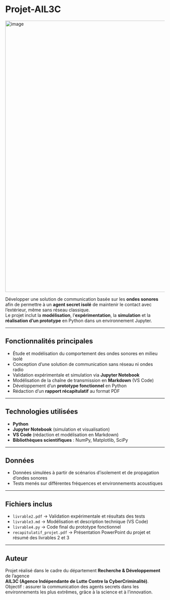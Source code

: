 # Projet-AIL3C
<img width="1330" height="859" alt="image" src="https://github.com/user-attachments/assets/d0dedc26-a2d5-4b48-a658-eb22e2561347" />



Développer une solution de communication basée sur les **ondes sonores** afin de permettre à un **agent secret isolé** de maintenir le contact avec l’extérieur, même sans réseau classique.  
Le projet inclut la **modélisation**, l’**expérimentation**, la **simulation** et la **réalisation d’un prototype** en Python dans un environnement Jupyter.

---

## Fonctionnalités principales
- Étude et modélisation du comportement des ondes sonores en milieu isolé  
- Conception d’une solution de communication sans réseau ni ondes radio  
- Validation expérimentale et simulation via **Jupyter Notebook**  
- Modélisation de la chaîne de transmission en **Markdown** (VS Code)  
- Développement d’un **prototype fonctionnel** en Python  
- Rédaction d’un **rapport récapitulatif** au format PDF

---

## Technologies utilisées
- **Python**  
- **Jupyter Notebook** (simulation et visualisation)  
- **VS Code** (rédaction et modélisation en Markdown)  
- **Bibliothèques scientifiques** : NumPy, Matplotlib, SciPy  

---

## Données
- Données simulées à partir de scénarios d’isolement et de propagation d’ondes sonores  
- Tests menés sur différentes fréquences et environnements acoustiques  

---

## Fichiers inclus
- `livrable2.pdf` → Validation expérimentale et résultats des tests  
- `livrable3.md` → Modélisation et description technique (VS Code)  
- `livrable4.py` → Code final du prototype fonctionnel  
- `recapitulatif_projet.pdf` → Présentation PowerPoint du projet et résumé des livrables 2 et 3  

---

## Auteur
Projet réalisé dans le cadre du département **Recherche & Développement** de l’agence  
**AIL3C (Agence Indépendante de Lutte Contre la CyberCriminalité)**.  
Objectif : assurer la communication des agents secrets dans les environnements les plus extrêmes, grâce à la science et à l’innovation.




